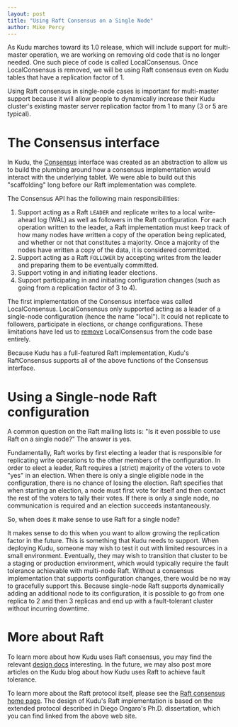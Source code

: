```yaml
---
layout: post
title: "Using Raft Consensus on a Single Node"
author: Mike Percy
---
```


As Kudu marches toward its 1.0 release, which will include support for
multi-master operation, we are working on removing old code that is no longer
needed. One such piece of code is called LocalConsensus. Once LocalConsensus is
removed, we will be using Raft consensus even on Kudu tables that have a
replication factor of 1.

<!--more-->

Using Raft consensus in single-node cases is important for multi-master
support because it will allow people to dynamically increase their Kudu
cluster's existing master server replication factor from 1 to many (3 or 5 are
typical).

The Consensus interface
=======================

In Kudu, the
[Consensus](https://github.com/apache/incubator-kudu/blob/branch-0.9.x/src/kudu/consensus/consensus.h)
interface was created as an abstraction to allow us to build the plumbing
around how a consensus implementation would interact with the underlying
tablet. We were able to build out this "scaffolding" long before our Raft
implementation was complete.

The Consensus API has the following main responsibilities:

1. Support acting as a Raft `LEADER` and replicate writes to a local
   write-ahead log (WAL) as well as followers in the Raft configuration. For
   each operation written to the leader, a Raft implementation must keep track
   of how many nodes have written a copy of the operation being replicated, and
   whether or not that constitutes a majority. Once a majority of the nodes
   have written a copy of the data, it is considered committed.
2. Support acting as a Raft `FOLLOWER` by accepting writes from the leader and
   preparing them to be eventually committed.
3. Support voting in and initiating leader elections.
4. Support participating in and initiating configuration changes (such as going
   from a replication factor of 3 to 4).

The first implementation of the Consensus interface was called LocalConsensus.
LocalConsensus only supported acting as a leader of a single-node configuration
(hence the name "local"). It could not replicate to followers, participate in
elections, or change configurations. These limitations have led us to
[remove](https://gerrit.cloudera.org/3350) LocalConsensus from the code base
entirely.

Because Kudu has a full-featured Raft implementation, Kudu's RaftConsensus
supports all of the above functions of the Consensus interface.

Using a Single-node Raft configuration
======================================

A common question on the Raft mailing lists is: "Is it even possible to use
Raft on a single node?" The answer is yes.

Fundamentally, Raft works by first electing a leader that is responsible for
replicating write operations to the other members of the configuration. In
order to elect a leader, Raft requires a (strict) majority of the voters to
vote "yes" in an election. When there is only a single eligible node in the
configuration, there is no chance of losing the election. Raft specifies that
when starting an election, a node must first vote for itself and then contact
the rest of the voters to tally their votes. If there is only a single node, no
communication is required and an election succeeds instantaneously.

So, when does it make sense to use Raft for a single node?

It makes sense to do this when you want to allow growing the replication factor
in the future. This is something that Kudu needs to support. When deploying
Kudu, someone may wish to test it out with limited resources in a small
environment. Eventually, they may wish to transition that cluster to be a
staging or production environment, which would typically require the fault
tolerance achievable with multi-node Raft. Without a consensus implementation
that supports configuration changes, there would be no way to gracefully
support this. Because single-node Raft supports dynamically adding an
additional node to its configuration, it is possible to go from one replica to
2 and then 3 replicas and end up with a fault-tolerant cluster without
incurring downtime.

More about Raft
===============

To learn more about how Kudu uses Raft consensus, you may find the relevant
[design docs](https://github.com/apache/incubator-kudu/blob/master/docs/design-docs/README.md)
interesting. In the future, we may also post more articles on the Kudu blog
about how Kudu uses Raft to achieve fault tolerance.

To learn more about the Raft protocol itself, please see the [Raft consensus
home page](https://raft.github.io/). The design of Kudu's Raft implementation
is based on the extended protocol described in Diego Ongaro's Ph.D.
dissertation, which you can find linked from the above web site.
